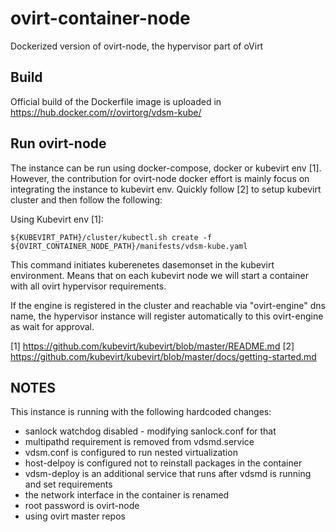 # ovirt-container-node

Dockerized version of ovirt-node, the hypervisor part of oVirt

## Build
Official build of the Dockerfile image is uploaded in https://hub.docker.com/r/ovirtorg/vdsm-kube/

## Run ovirt-node
The instance can be run using docker-compose, docker or kubevirt env [1].
However, the contribution for ovirt-node docker effort is mainly focus on
integrating the instance to kubevirt env. Quickly follow [2] to setup kubevirt
cluster and then follow the following:

Using Kubevirt env [1]:

```
${KUBEVIRT_PATH}/cluster/kubectl.sh create -f ${OVIRT_CONTAINER_NODE_PATH}/manifests/vdsm-kube.yaml
```

This command initiates kuberenetes dasemonset in the kubevirt environment. Means that on
each kubevirt node we will start a container with all ovirt hypervisor requirements.

If the engine is registered in the cluster and reachable via "ovirt-engine" dns name,
the hypervisor instance will register automatically to this ovirt-engine as wait for approval.

[1] https://github.com/kubevirt/kubevirt/blob/master/README.md
[2] https://github.com/kubevirt/kubevirt/blob/master/docs/getting-started.md

## NOTES
This instance is running with the following hardcoded changes:
 - sanlock watchdog disabled - modifying sanlock.conf for that
 - multipathd requirement is removed from vdsmd.service
 - vdsm.conf is configured to run nested virtualization
 - host-delpoy is configured not to reinstall packages in the container
 - vdsm-deploy is an additional service that runs after vdsmd is running and set requirements
 - the network interface in the container is renamed
 - root password is ovirt-node
 - using ovirt master repos
